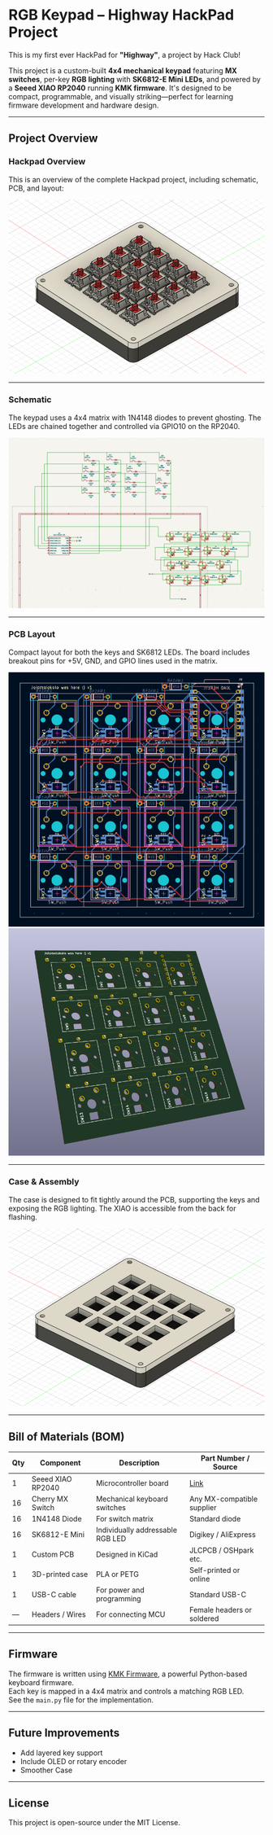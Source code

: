 # RGB Keypad – Highway HackPad Project

This is my first ever HackPad for **"Highway"**, a project by Hack Club!

This project is a custom-built **4x4 mechanical keypad** featuring **MX switches**, per-key **RGB lighting** with **SK6812-E Mini LEDs**, and powered by a **Seeed XIAO RP2040** running **KMK firmware**. It's designed to be compact, programmable, and visually striking—perfect for learning firmware development and hardware design.

---

## Project Overview

### Hackpad Overview
This is an overview of the complete Hackpad project, including schematic, PCB, and layout:

![Hackpad Overview](images/hackpad-overview.png)

---

### Schematic
The keypad uses a 4x4 matrix with 1N4148 diodes to prevent ghosting. The LEDs are chained together and controlled via GPIO10 on the RP2040.

![Schematic](images/schematic.png)

---

### PCB Layout
Compact layout for both the keys and SK6812 LEDs. The board includes breakout pins for +5V, GND, and GPIO lines used in the matrix.

![PCB Layout](images/pcb.png)
![PCB 3D](images/pcb_1.png)

---

### Case & Assembly
The case is designed to fit tightly around the PCB, supporting the keys and exposing the RGB lighting. The XIAO is accessible from the back for flashing.

![Case and Assembly](images/case.png)

---

## Bill of Materials (BOM)

| Qty | Component               | Description                            | Part Number / Source       |
|-----|--------------------------|----------------------------------------|-----------------------------|
| 1   | Seeed XIAO RP2040        | Microcontroller board                  | [Link](https://www.seeedstudio.com/XIAO-RP2040-p-5026.html) |
| 16  | Cherry MX Switch         | Mechanical keyboard switches           | Any MX-compatible supplier |
| 16  | 1N4148 Diode             | For switch matrix                      | Standard diode              |
| 16  | SK6812-E Mini            | Individually addressable RGB LED       | Digikey / AliExpress        |
| 1   | Custom PCB               | Designed in KiCad                      | JLCPCB / OSHpark etc.       |
| 1   | 3D-printed case          | PLA or PETG                           | Self-printed or online      |
| 1   | USB-C cable              | For power and programming              | Standard USB-C              |
| —   | Headers / Wires          | For connecting MCU                     | Female headers or soldered  |

---

## Firmware

The firmware is written using [KMK Firmware](https://github.com/KMKfw/kmk_firmware), a powerful Python-based keyboard firmware.  
Each key is mapped in a 4x4 matrix and controls a matching RGB LED.  
See the `main.py` file for the implementation.

---

## Future Improvements

- Add layered key support
- Include OLED or rotary encoder
- Smoother Case

---

## License

This project is open-source under the MIT License.
